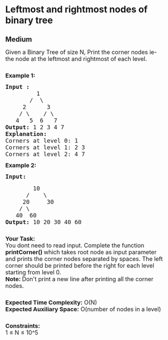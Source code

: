 # Leftmost and rightmost nodes of binary tree
## Medium 
<div class="problem-statement" style="user-select: auto;">
                <p style="user-select: auto;"></p><p style="user-select: auto;"><span style="font-size: 18px; user-select: auto;">Given a Binary Tree of size N, Print the corner nodes ie- the node at the leftmost and rightmost of each level.</span></p>

<p style="user-select: auto;"><br style="user-select: auto;">
<strong style="user-select: auto;"><span style="font-size: 18px; user-select: auto;">Example 1:</span></strong></p>

<pre style="user-select: auto;"><span style="font-size: 18px; user-select: auto;"><strong style="user-select: auto;">Input :</strong>
         1
       /  \
     2      3
    / \    / \
   4   5  6   7    </span>
<span style="font-size: 18px; user-select: auto;"><strong style="user-select: auto;">Output:</strong> 1 2 3 4 7</span>
<span style="font-size: 18px; user-select: auto;"><strong style="user-select: auto;">Explanation:</strong>
Corners at level 0: 1
Corners at level 1: 2 3
Corners at level 2: 4 7</span>
</pre>

<p style="user-select: auto;"><span style="font-size: 18px; user-select: auto;"><strong style="user-select: auto;">Example 2:</strong></span></p>

<pre style="user-select: auto;"><span style="font-size: 18px; user-select: auto;"><strong style="user-select: auto;">Input:</strong></span>

<span style="font-size: 18px; user-select: auto;">        10
      /    \
     20     30
    / \  
   40  60</span>
<span style="font-size: 18px; user-select: auto;"><strong style="user-select: auto;">Output: </strong>10 20 30 40 60</span></pre>

<p style="user-select: auto;"><br style="user-select: auto;">
<span style="font-size: 18px; user-select: auto;"><strong style="user-select: auto;">Your Task: &nbsp;</strong><br style="user-select: auto;">
You dont need to read input. Complete the function <strong style="user-select: auto;">printCorner() </strong>which takes root node as input parameter and prints the corner nodes separated by spaces. The left corner should be printed before the right for each level starting from level 0.<br style="user-select: auto;">
<strong style="user-select: auto;">Note: </strong>Don't print a new line after printing all the corner nodes.</span></p>

<p style="user-select: auto;"><br style="user-select: auto;">
<span style="font-size: 18px; user-select: auto;"><strong style="user-select: auto;">Expected Time Complexity:</strong> O(N)<br style="user-select: auto;">
<strong style="user-select: auto;">Expected Auxiliary Space:</strong> O(number of nodes in a level)</span></p>

<p style="user-select: auto;"><br style="user-select: auto;">
<span style="font-size: 18px; user-select: auto;"><strong style="user-select: auto;">Constraints:</strong><br style="user-select: auto;">
1 ≤ N ≤ 10^5</span></p>
 <p style="user-select: auto;"></p>
            </div>
